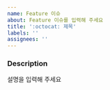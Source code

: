```yaml
---
name: Feature 이슈
about: Feature 이슈를 입력해 주세요
title: ':octocat: 제목'
labels: ''
assignees: ''
---
```


### Description

설명을 입력해 주세요
